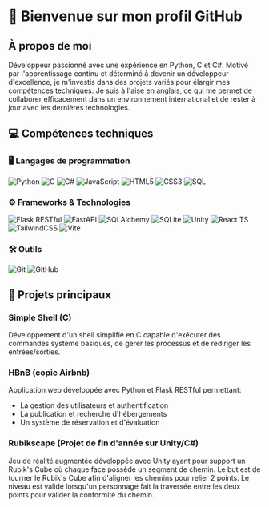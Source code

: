 # 👋 Bienvenue sur mon profil GitHub
## À propos de moi
Développeur passionné avec une expérience en Python, C et C#. Motivé par l'apprentissage continu et déterminé à devenir un développeur d'excellence, je m'investis dans des projets variés pour élargir mes compétences techniques.
Je suis à l'aise en anglais, ce qui me permet de collaborer efficacement dans un environnement international et de rester à jour avec les dernières technologies.

## 💻 Compétences techniques

### 🖥️ Langages de programmation

![Python](https://img.shields.io/badge/Python-3776AB?style=for-the-badge&logo=python&logoColor=white)
![C](https://img.shields.io/badge/C-00599C?style=for-the-badge&logo=c&logoColor=white)
![C#](https://img.shields.io/badge/C%23-239120?style=for-the-badge&logo=c-sharp&logoColor=white)
![JavaScript](https://img.shields.io/badge/JavaScript-F7DF1E?style=for-the-badge&logo=javascript&logoColor=black)
![HTML5](https://img.shields.io/badge/HTML5-E34F26?style=for-the-badge&logo=html5&logoColor=white)
![CSS3](https://img.shields.io/badge/CSS3-1572B6?style=for-the-badge&logo=css3&logoColor=white)
![SQL](https://img.shields.io/badge/SQL-4479A1?style=for-the-badge&logo=database&logoColor=white)

### ⚙️ Frameworks & Technologies

![Flask RESTful](https://img.shields.io/badge/Flask-000000?style=for-the-badge&logo=flask&logoColor=white)
![FastAPI](https://img.shields.io/badge/FastAPI-009688?style=for-the-badge&logo=fastapi&logoColor=white)
![SQLAlchemy](https://img.shields.io/badge/SQLAlchemy-336791?style=for-the-badge&logo=sqlalchemy&logoColor=white)
![SQLite](https://img.shields.io/badge/SQLite-003B57?style=for-the-badge&logo=sqlite&logoColor=white)
![Unity](https://img.shields.io/badge/Unity-000000?style=for-the-badge&logo=unity&logoColor=white)
![React TS](https://img.shields.io/badge/React_TS-3178C6?style=for-the-badge&logo=react&logoColor=white)
![TailwindCSS](https://img.shields.io/badge/Tailwind_CSS-38B2AC?style=for-the-badge&logo=tailwind-css&logoColor=white)
![Vite](https://img.shields.io/badge/Vite-646CFF?style=for-the-badge&logo=vite&logoColor=white)

### 🛠️ Outils

![Git](https://img.shields.io/badge/Git-F05032?style=for-the-badge&logo=git&logoColor=white)
![GitHub](https://img.shields.io/badge/GitHub-181717?style=for-the-badge&logo=github&logoColor=white)

## 🚀 Projets principaux
### Simple Shell (C)
Développement d'un shell simplifié en C capable d'exécuter des commandes système basiques, de gérer les processus et de rediriger les entrées/sorties.

### HBnB (copie Airbnb)
Application web développée avec Python et Flask RESTful permettant:
- La gestion des utilisateurs et authentification
- La publication et recherche d'hébergements
- Un système de réservation et d'évaluation

### Rubikscape (Projet de fin d'année sur Unity/C#)
Jeu de réalité augmentée développée avec Unity ayant pour support un Rubik's Cube où chaque face possède un segment de chemin. Le but est de tourner le Rubik's Cube afin d'aligner les chemins pour relier 2 points. Le niveau est validé lorsqu'un personnage fait la traversée entre les deux points pour valider la conformité du chemin.
